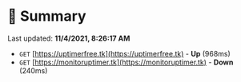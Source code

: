 # 📖 Summary
Last updated: **11/4/2021, 8:26:17 AM**

- `GET` [https://uptimerfree.tk](https://uptimerfree.tk) - **Up** (968ms)
- `GET` [https://monitoruptimer.tk](https://monitoruptimer.tk) - **Down** (240ms)
